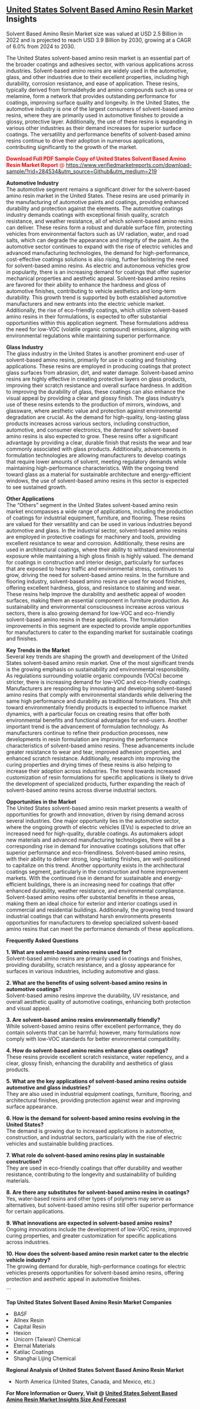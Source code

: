 <h2><a href="https://www.verifiedmarketreports.com/download-sample/?rid=284534&amp;utm_source=Github&amp;utm_medium=219" target="_blank">United States Solvent Based Amino Resin Market</a> Insights</h2><p>Solvent Based Amino Resin Market size was valued at USD 2.5 Billion in 2022 and is projected to reach USD 3.9 Billion by 2030, growing at a CAGR of 6.0% from 2024 to 2030.</p><p> <p>The United States solvent-based amino resin market is an essential part of the broader coatings and adhesives sector, with various applications across industries. Solvent-based amino resins are widely used in the automotive, glass, and other industries due to their excellent properties, including high durability, corrosion resistance, and ease of application. These resins, typically derived from formaldehyde and amino compounds such as urea or melamine, form a network that provides outstanding performance for coatings, improving surface quality and longevity. In the United States, the automotive industry is one of the largest consumers of solvent-based amino resins, where they are primarily used in automotive finishes to provide a glossy, protective layer. Additionally, the use of these resins is expanding in various other industries as their demand increases for superior surface coatings. The versatility and performance benefits of solvent-based amino resins continue to drive their adoption in numerous applications, contributing significantly to the growth of the market. <p><span class=""><span style="color: #ff0000;"><strong>Download Full PDF Sample Copy of United States Solvent Based Amino Resin Market Report</strong> @ </span><a href="https://www.verifiedmarketreports.com/download-sample/?rid=284534&amp;utm_source=Github&amp;utm_medium=219" target="_blank">https://www.verifiedmarketreports.com/download-sample/?rid=284534&amp;utm_source=Github&amp;utm_medium=219</a></span></p> </p> <p><strong>Automotive Industry</strong><br> The automotive segment remains a significant driver for the solvent-based amino resin market in the United States. These resins are used primarily in the manufacturing of automotive paints and coatings, providing enhanced durability and protection against the elements. The automotive coatings industry demands coatings with exceptional finish quality, scratch resistance, and weather resistance, all of which solvent-based amino resins can deliver. These resins form a robust and durable surface film, protecting vehicles from environmental factors such as UV radiation, water, and road salts, which can degrade the appearance and integrity of the paint. As the automotive sector continues to expand with the rise of electric vehicles and advanced manufacturing technologies, the demand for high-performance, cost-effective coatings solutions is also rising, further bolstering the need for solvent-based amino resins. As electric and autonomous vehicles grow in popularity, there is an increasing demand for coatings that offer superior mechanical properties and aesthetic appeal. Solvent-based amino resins are favored for their ability to enhance the hardness and gloss of automotive finishes, contributing to vehicle aesthetics and long-term durability. This growth trend is supported by both established automotive manufacturers and new entrants into the electric vehicle market. Additionally, the rise of eco-friendly coatings, which utilize solvent-based amino resins in their formulations, is expected to offer substantial opportunities within this application segment. These formulations address the need for low-VOC (volatile organic compound) emissions, aligning with environmental regulations while maintaining superior performance. </p> <p><strong>Glass Industry</strong><br> The glass industry in the United States is another prominent end-user of solvent-based amino resins, primarily for use in coating and finishing applications. These resins are employed in producing coatings that protect glass surfaces from abrasion, dirt, and water damage. Solvent-based amino resins are highly effective in creating protective layers on glass products, improving their scratch resistance and overall surface hardness. In addition to improving the durability of glass, these coatings can also enhance the visual appeal by providing a clear and glossy finish. The glass industry’s use of these resins extends to the production of mirrors, windows, and glassware, where aesthetic value and protection against environmental degradation are crucial. As the demand for high-quality, long-lasting glass products increases across various sectors, including construction, automotive, and consumer electronics, the demand for solvent-based amino resins is also expected to grow. These resins offer a significant advantage by providing a clear, durable finish that resists the wear and tear commonly associated with glass products. Additionally, advancements in formulation technologies are allowing manufacturers to develop coatings that require lower amounts of solvent, meeting regulatory demands while maintaining high-performance characteristics. With the ongoing trend toward glass as a material for sustainable architecture and energy-efficient windows, the use of solvent-based amino resins in this sector is expected to see sustained growth. </p> <p><strong>Other Applications</strong><br> The “Others” segment in the United States solvent-based amino resin market encompasses a wide range of applications, including the production of coatings for industrial equipment, furniture, and flooring. These resins are valued for their versatility and can be used in various industries beyond automotive and glass. In the industrial sector, solvent-based amino resins are employed in protective coatings for machinery and tools, providing excellent resistance to wear and corrosion. Additionally, these resins are used in architectural coatings, where their ability to withstand environmental exposure while maintaining a high gloss finish is highly valued. The demand for coatings in construction and interior design, particularly for surfaces that are exposed to heavy traffic and environmental stress, continues to grow, driving the need for solvent-based amino resins. In the furniture and flooring industry, solvent-based amino resins are used for wood finishes, offering excellent hardness, gloss, and resistance to staining and wear. These resins help improve the durability and aesthetic appeal of wooden surfaces, making them an essential component in furniture production. As sustainability and environmental consciousness increase across various sectors, there is also growing demand for low-VOC and eco-friendly solvent-based amino resins in these applications. The formulation improvements in this segment are expected to provide ample opportunities for manufacturers to cater to the expanding market for sustainable coatings and finishes. </p> <p><strong>Key Trends in the Market</strong><br> Several key trends are shaping the growth and development of the United States solvent-based amino resin market. One of the most significant trends is the growing emphasis on sustainability and environmental responsibility. As regulations surrounding volatile organic compounds (VOCs) become stricter, there is increasing demand for low-VOC and eco-friendly coatings. Manufacturers are responding by innovating and developing solvent-based amino resins that comply with environmental standards while delivering the same high performance and durability as traditional formulations. This shift toward environmentally friendly products is expected to influence market dynamics, with a particular focus on creating resins that offer both environmental benefits and functional advantages for end-users. Another important trend is the advancement of formulation technology. As manufacturers continue to refine their production processes, new developments in resin formulation are improving the performance characteristics of solvent-based amino resins. These advancements include greater resistance to wear and tear, improved adhesion properties, and enhanced scratch resistance. Additionally, research into improving the curing properties and drying times of these resins is also helping to increase their adoption across industries. The trend towards increased customization of resin formulations for specific applications is likely to drive the development of specialized products, further expanding the reach of solvent-based amino resins across diverse industrial sectors. </p> <p><strong>Opportunities in the Market</strong><br> The United States solvent-based amino resin market presents a wealth of opportunities for growth and innovation, driven by rising demand across several industries. One major opportunity lies in the automotive sector, where the ongoing growth of electric vehicles (EVs) is expected to drive an increased need for high-quality, durable coatings. As automakers adopt new materials and advanced manufacturing technologies, there will be a corresponding rise in demand for innovative coatings solutions that offer superior performance and eco-friendliness. Solvent-based amino resins, with their ability to deliver strong, long-lasting finishes, are well-positioned to capitalize on this trend. Another opportunity exists in the architectural coatings segment, particularly in the construction and home improvement markets. With the continued rise in demand for sustainable and energy-efficient buildings, there is an increasing need for coatings that offer enhanced durability, weather resistance, and environmental compliance. Solvent-based amino resins offer substantial benefits in these areas, making them an ideal choice for exterior and interior coatings used in commercial and residential buildings. Additionally, the growing trend toward industrial coatings that can withstand harsh environments presents opportunities for manufacturers to develop specialized solvent-based amino resins that can meet the performance demands of these applications. </p> <p><strong>Frequently Asked Questions</strong></p> <p><strong>1. What are solvent-based amino resins used for?</strong><br> Solvent-based amino resins are primarily used in coatings and finishes, providing durability, scratch resistance, and a glossy appearance for surfaces in various industries, including automotive and glass. </p> <p><strong>2. What are the benefits of using solvent-based amino resins in automotive coatings?</strong><br> Solvent-based amino resins improve the durability, UV resistance, and overall aesthetic quality of automotive coatings, enhancing both protection and visual appeal. </p> <p><strong>3. Are solvent-based amino resins environmentally friendly?</strong><br> While solvent-based amino resins offer excellent performance, they do contain solvents that can be harmful; however, many formulations now comply with low-VOC standards for better environmental compatibility. </p> <p><strong>4. How do solvent-based amino resins enhance glass coatings?</strong><br> These resins provide excellent scratch resistance, water repellency, and a clear, glossy finish, enhancing the durability and aesthetics of glass products. </p> <p><strong>5. What are the key applications of solvent-based amino resins outside automotive and glass industries?</strong><br> They are also used in industrial equipment coatings, furniture, flooring, and architectural finishes, providing protection against wear and improving surface appearance. </p> <p><strong>6. How is the demand for solvent-based amino resins evolving in the United States?</strong><br> The demand is growing due to increased applications in automotive, construction, and industrial sectors, particularly with the rise of electric vehicles and sustainable building practices. </p> <p><strong>7. What role do solvent-based amino resins play in sustainable construction?</strong><br> They are used in eco-friendly coatings that offer durability and weather resistance, contributing to the longevity and sustainability of building materials. </p> <p><strong>8. Are there any substitutes for solvent-based amino resins in coatings?</strong><br> Yes, water-based resins and other types of polymers may serve as alternatives, but solvent-based amino resins still offer superior performance for certain applications. </p> <p><strong>9. What innovations are expected in solvent-based amino resins?</strong><br> Ongoing innovations include the development of low-VOC resins, improved curing properties, and greater customization for specific applications across industries. </p> <p><strong>10. How does the solvent-based amino resin market cater to the electric vehicle industry?</strong><br> The growing demand for durable, high-performance coatings for electric vehicles presents opportunities for solvent-based amino resins, offering protection and aesthetic appeal in automotive finishes. </p> ```</p><p><strong>Top United States Solvent Based Amino Resin Market Companies</strong></p><div data-test-id=""><p><li>BASF</li><li> Allnex Resin</li><li> Capital Resin</li><li> Hexion</li><li> Unicorn (Taiwan) Chemical</li><li> Eternal Materials</li><li> Katilac Coatings</li><li> Shanghai Lijing Chemical</li></p><div><strong>Regional Analysis of&nbsp;United States Solvent Based Amino Resin Market</strong></div><ul><li dir="ltr"><p dir="ltr">North America&nbsp;(United States, Canada, and Mexico, etc.)</p></li></ul><p><strong>For More Information or Query, Visit @&nbsp;</strong><strong><a href="https://www.verifiedmarketreports.com/product/solvent-based-amino-resin-market/?utm_source=Github&amp;utm_medium=219" target="_blank">United States Solvent Based Amino Resin Market Insights Size And Forecast</a></strong></p></div>
